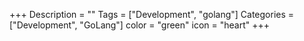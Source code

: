 +++
Description = ""
Tags = ["Development", "golang"]
Categories = ["Development", "GoLang"]
color = "green"
icon = "heart"
+++
